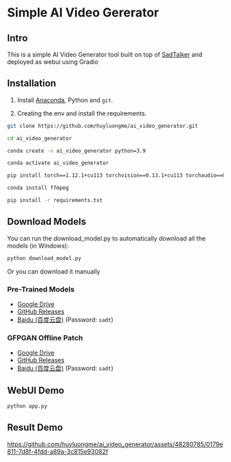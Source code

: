 # Simple AI Video Gererator

## Intro
This is a simple AI Video Generator tool built on top of [SadTalker](https://github.com/OpenTalker/SadTalker) and deployed as webui using Gradio

## Installation
1. Install [Anaconda](https://www.anaconda.com/), Python and `git`.

2. Creating the env and install the requirements.
```bash
git clone https://github.com/huyluongme/ai_video_generator.git

cd ai_video_generator 

conda create -n ai_video_generator python=3.9

conda activate ai_video_generator

pip install torch==1.12.1+cu113 torchvision==0.13.1+cu113 torchaudio==0.12.1 --extra-index-url https://download.pytorch.org/whl/cu113

conda install ffmpeg

pip install -r requirements.txt

```

## Download Models
You can run the download_model.py to automatically download all the models (in Windows):
```bash
python download_model.py
```
Or you can download it manually
### Pre-Trained Models

* [Google Drive](https://drive.google.com/file/d/1gwWh45pF7aelNP_P78uDJL8Sycep-K7j/view?usp=sharing)
* [GitHub Releases](https://github.com/OpenTalker/SadTalker/releases)
* [Baidu (百度云盘)](https://pan.baidu.com/s/1kb1BCPaLOWX1JJb9Czbn6w?pwd=sadt) (Password: `sadt`)

<!-- TODO add Hugging Face links -->

### GFPGAN Offline Patch

* [Google Drive](https://drive.google.com/file/d/19AIBsmfcHW6BRJmeqSFlG5fL445Xmsyi?usp=sharing)
* [GitHub Releases](https://github.com/OpenTalker/SadTalker/releases)
* [Baidu (百度云盘)](https://pan.baidu.com/s/1P4fRgk9gaSutZnn8YW034Q?pwd=sadt) (Password: `sadt`)

<!-- TODO add Hugging Face links -->

## WebUI Demo
```bash
python app.py
```

## Result Demo
https://github.com/huyluongme/ai_video_generator/assets/48280785/0179e811-7d8f-4fdd-a89a-3c815e93082f



